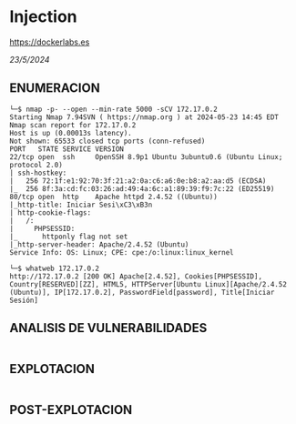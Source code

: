 # Injection
https://dockerlabs.es

*23/5/2024*

## ENUMERACION

```
└─$ nmap -p- --open --min-rate 5000 -sCV 172.17.0.2
Starting Nmap 7.94SVN ( https://nmap.org ) at 2024-05-23 14:45 EDT
Nmap scan report for 172.17.0.2
Host is up (0.00013s latency).
Not shown: 65533 closed tcp ports (conn-refused)
PORT   STATE SERVICE VERSION
22/tcp open  ssh     OpenSSH 8.9p1 Ubuntu 3ubuntu0.6 (Ubuntu Linux; protocol 2.0)
| ssh-hostkey: 
|   256 72:1f:e1:92:70:3f:21:a2:0a:c6:a6:0e:b8:a2:aa:d5 (ECDSA)
|_  256 8f:3a:cd:fc:03:26:ad:49:4a:6c:a1:89:39:f9:7c:22 (ED25519)
80/tcp open  http    Apache httpd 2.4.52 ((Ubuntu))
|_http-title: Iniciar Sesi\xC3\xB3n
| http-cookie-flags: 
|   /: 
|     PHPSESSID: 
|_      httponly flag not set
|_http-server-header: Apache/2.4.52 (Ubuntu)
Service Info: OS: Linux; CPE: cpe:/o:linux:linux_kernel
```

```
└─$ whatweb 172.17.0.2
http://172.17.0.2 [200 OK] Apache[2.4.52], Cookies[PHPSESSID], Country[RESERVED][ZZ], HTML5, HTTPServer[Ubuntu Linux][Apache/2.4.52 (Ubuntu)], IP[172.17.0.2], PasswordField[password], Title[Iniciar Sesión]
```

## ANALISIS DE VULNERABILIDADES

```

```

## EXPLOTACION

```

```

## POST-EXPLOTACION

```

```
